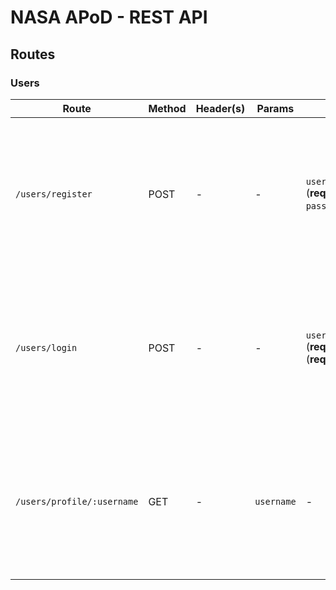 # NASA APoD - REST API

## Routes

### Users

| Route                      | Method | Header(s) | Params | Body                                                               | Description                        | Response                                                                                                                                                                                |
|----------------------------|--------|-----------| -------- |--------------------------------------------------------------------|------------------------------------|-----------------------------------------------------------------------------------------------------------------------------------------------------------------------------------------|
| `/users/register`          | POST   | -         | -       | `username:String` (**required**), `password:String` (**required**) | Register a user                    | Success<br />Code: 201<br/>body: {token:String}<br /><br />Error (invalid password format):<br />(400)<br />body: {object error}<br /><br />Error:<br />(500)<br />body: {object error} |
| `/users/login`             | POST   | -         | -       | `username:String` (**required**),`password:String` (**required**)  | Log in and obtain `JSON Web Token` | Success<br />Code: 200<br/>body: {object user}<br /><br />Error (wrong username/password):<br />(401)<br />body: {object error}<br /><br />Error:<br />(500)<br />body: {object error}  |
| `/users/profile/:username` | GET   | -         | `username`       | - | Get a user | Success<br />Code: 200<br/>body: {object user}<br /><br />Error (username not found):<br />(404)<br />body: {object error}<br /><br />Error:<br />(500)<br />body: {object error}  |
